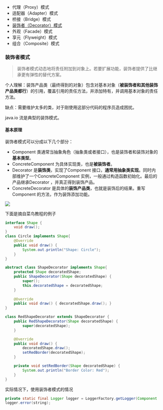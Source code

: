 
- 代理（Proxy）模式
- 适配器（Adapter）模式
- 桥接（Bridge）模式
- [装饰者（Decorator）模式](#t4)
- 外观（Facade）模式
- 享元（Flyweight）模式
- 组合（Composite）模式


### <span id="t4">装饰者模式</span>

> 装饰者模式动态地将责任附加到对象上。若要扩展功能，装饰者提供了比继承更有弹性的替代方案。

个人理解：装饰产品类（最终得到的对象）包含对基本对象（**被装饰者和其他装饰产品类都行**）的引用，覆盖引用的责任方法，并添加特有，并调用基本对象的责任方法。


缺点：需要维护太多的类，对于刚使用这部分代码的程序员造成困扰。

java.io 流是典型的装饰模式。

#### 基本原理

装饰者模式可以分成以下几个部分：

- Component 类通常当抽象角色（抽象类或者接口），也是装饰者和装饰对象的**基本类型**。
- ConcreteComponent  为具体实现类，也是**被装饰者**。
- Decorator  是**装饰类**，实现了Component 接口，**通常用抽象类实现**。同时内部维护了一个ConcreteComponent 实例，一般通过构造函数初始化。最后的产品继承Decorator  ，并真正得到装饰产品。
- ConcreteDecorator 是具体的**装饰产品类**，也就是装饰后的结果。重写Component 的方法，作为装饰添加功能。

<img src="@/assets/blog/img/DecoratorMode.png"/>

下面是摘自菜鸟教程的例子

```java
interface Shape {
	void draw();
}
class Circle implements Shape{
	@Override
	public void draw() {
		System.out.println("Shape: Circle");		
	}
}

```



```java
abstract class ShapeDecorator implements Shape{
	protected Shape decoratedShape;
	public ShapeDecorator(Shape decoratedShape) {
		super();
		this.decoratedShape = decoratedShape;
	}
	
	@Override
	public void draw() { decoratedShape.draw(); }
}
```

```java
class RedShapeDecorator extends ShapeDecorator {
	public RedShapeDecorator(Shape decoratedShape) {
		super(decoratedShape);
	}

	@Override
	public void draw() {
		decoratedShape.draw();
		setRedBorder(decoratedShape);
	}

	private void setRedBorder(Shape decoratedShape) {
		System.out.println("Border Color: Red");
	}
}
```

实际情况下，使用装饰者模式的情况

```java
private static final Logger logger = LoggerFactory.getLogger(Component.class);
logger.error(string);
```







